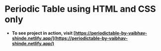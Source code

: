 # Periodic Table using HTML and CSS only

- **To see project in action, visit [https://periodictable-by-vaibhav-shinde.netlify.app/](https://periodictable-by-vaibhav-shinde.netlify.app/)**
